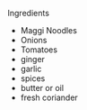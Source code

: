 Ingredients 

- Maggi Noodles 
- Onions 
- Tomatoes
- ginger
- garlic 
- spices 
- butter or oil 
- fresh coriander 

